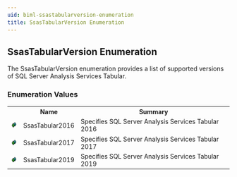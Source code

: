 ```yaml
---
uid: biml-ssastabularversion-enumeration
title: SsasTabularVersion Enumeration
---
```


## SsasTabularVersion Enumeration

<div class="LanguageSummary"><div class ="SummaryItem">The SsasTabularVersion enumeration provides a list of supported versions of SQL Server Analysis Services Tabular.</div></div>
<div class="EnumValueGroup">

### Enumeration Values

<table id="EnumValue" class="MemberList"><tbody><tr><th class="MemberTypeIconColumnHeader">&nbsp;</th><th class="MemberNameColumnHeader">Name</th><th class="MemberSummaryColumnHeader">Summary</th></tr><tr class="cd0"><td align="center" class="MemberTypeIcon"><img src="enumValue.png"></img></td><td class="MemberName">SsasTabular2016</td><td class="MemberSummary"><div class ="SummaryItem">Specifies SQL Server Analysis Services Tabular 2016</div></td></tr><tr class="cd1"><td align="center" class="MemberTypeIcon"><img src="enumValue.png"></img></td><td class="MemberName">SsasTabular2017</td><td class="MemberSummary"><div class ="SummaryItem">Specifies SQL Server Analysis Services Tabular 2017</div></td></tr><tr class="cd0"><td align="center" class="MemberTypeIcon"><img src="enumValue.png"></img></td><td class="MemberName">SsasTabular2019</td><td class="MemberSummary"><div class ="SummaryItem">Specifies SQL Server Analysis Services Tabular 2019</div></td></tr></tbody></table>
</div>